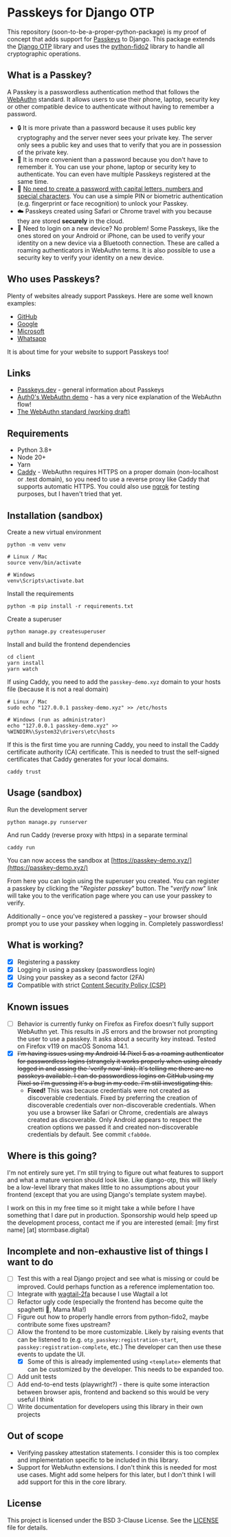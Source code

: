 # Passkeys for Django OTP

This repository (soon-to-be-a-proper-python-package) is my proof of concept that adds support for [Passkeys](https://passkeys.dev/) to Django. This package extends the [Django OTP](https://github.com/django-otp/django-otp) library and uses the [python-fido2](https://github.com/Yubico/python-fido2/) library to handle all cryptographic operations.

## What is a Passkey?

A Passkey is a passwordless authentication method that follows the [WebAuthn](https://www.w3.org/TR/webauthn-3/) standard. It allows users to use their phone, laptop, security key or other compatible device to authenticate without having to remember a password.

- 🔒 It is more private than a password because it uses public key cryptography and the server never sees your private key. The server only sees a public key and uses that to verify that you are in possession of the private key.
- 🤖 It is more convenient than a password because you don't have to remember it. You can use your phone, laptop or security key to authenticate. You can even have multiple Passkeys registered at the same time.
- 🎉 [No need to create a password with capital letters, numbers and special characters](https://neal.fun/password-game/). You can use a simple PIN or biometric authentication (e.g. fingerprint or face recognition) to unlock your Passkey.
- ☁️ Passkeys created using Safari or Chrome travel with you because they are stored **securely** in the cloud.
- 📱 Need to login on a new device? No problem! Some Passkeys, like the ones stored on your Android or iPhone, can be used to verify your identity on a new device via a Bluetooth connection. These are called a roaming authenticators in WebAuthn terms. It is also possible to use a security key to verify your identity on a new device.

## Who uses Passkeys?

Plenty of websites already support Passkeys. Here are some well known examples:

- [GitHub](https://docs.github.com/en/authentication/authenticating-with-a-passkey/signing-in-with-a-passkey)
- [Google](https://support.google.com/accounts/answer/13548313?hl=en)
- [Microsoft](https://support.microsoft.com/en-us/account-billing/set-up-a-security-key-as-your-verification-method-2911cacd-efa5-4593-ae22-e09ae14c6698)
- [Whatsapp](https://www.threads.net/@wcathcart/post/Cyd27d7pex8)

It is about time for your website to support Passkeys too!

## Links

- [Passkeys.dev](https://passkeys.dev/) - general information about Passkeys
- [Auth0's WebAuthn demo](https://webauthn.me/) - has a very nice explanation of the WebAuthn flow!
- [The WebAuthn standard (working draft)](https://www.w3.org/TR/webauthn-3/)

## Requirements

- Python 3.8+
- Node 20+
- Yarn
- [Caddy](https://github.com/caddyserver/caddy) - WebAuthn requires HTTPS on a proper domain (non-localhost or .test domain), so you need to use a reverse proxy like Caddy that supports automatic HTTPS. You could also use [ngrok](https://ngrok.com/) for testing purposes, but I haven't tried that yet.

## Installation (sandbox)

Create a new virtual environment

    python -m venv venv

    # Linux / Mac
    source venv/bin/activate

    # Windows
    venv\Scripts\activate.bat

Install the requirements

    python -m pip install -r requirements.txt

Create a superuser

    python manage.py createsuperuser

Install and build the frontend dependencies

    cd client
    yarn install
    yarn watch

If using Caddy, you need to add the `passkey-demo.xyz` domain to your hosts file (because it is not a real domain)

    # Linux / Mac
    sudo echo "127.0.0.1 passkey-demo.xyz" >> /etc/hosts

    # Windows (run as administrator)
    echo "127.0.0.1 passkey-demo.xyz" >> %WINDIR%\System32\drivers\etc\hosts

If this is the first time you are running Caddy, you need to install the Caddy certificate authority (CA) certificate. This is needed to trust the self-signed certificates that Caddy generates for your local domains.

    caddy trust

## Usage (sandbox)

Run the development server

    python manage.py runserver

And run Caddy (reverse proxy with https) in a separate terminal

    caddy run

You can now access the sandbox at [https://passkey-demo.xyz/](https://passkey-demo.xyz/)

From here you can login using the superuser you created. You can register a passkey by clicking the "_Register passkey_" button. The "_verify now_" link will take you to the verification page where you can use your passkey to verify.

Additionally – once you've registered a passkey – your browser should prompt you to use your passkey when logging in. Completely passwordless!

## What is working?

- [x] Registering a passkey
- [x] Logging in using a passkey (passwordless login)
- [x] Using your passkey as a second factor (2FA)
- [x] Compatible with strict [Content Security Policy (CSP)](https://content-security-policy.com/)

## Known issues

- [ ] Behavior is currently funky on Firefox as Firefox doesn't fully support WebAuthn yet. This results in JS errors and the browser not prompting the user to use a passkey. It asks about a security key instead. Tested on Firefox v119 on macOS Sonoma 14.1.
- [x] ~~I'm having issues using my Android 14 Pixel 5 as a roaming authenticator for passwordless logins (strangely it works properly when using already logged in and assing the 'verify now' link). It's telling me there are no passkeys available. I can do passwordless logins on GitHub using my Pixel so I'm guessing it's a bug in my code. I'm still investigating this.~~
  - **Fixed!** This was because credentials were not created as discoverable credentials. Fixed by preferring the creation of discoverable credentials over non-discoverable credentials. When you use a browser like Safari or Chrome, credentials are always created as discoverable. Only Android appears to respect the creation options we passed it and created non-discoverable credentials by default. See commit `cfab0de`.

## Where is this going?

I'm not entirely sure yet. I'm still trying to figure out what features to support and what a mature version should look like. Like django-otp, this will likely be a low-level library that makes little to no assumptions about your frontend (except that you are using Django's template system maybe).

I work on this in my free time so it might take a while before I have something that I dare put in production. Sponsorship would help speed up the development process, contact me if you are interested (email: [my first name] [at] stormbase.digital)

## Incomplete and non-exhaustive list of things I want to do

- [ ] Test this with a real Django project and see what is missing or could be improved. Could perhaps function as a reference implementation too.
- [ ] Integrate with [wagtail-2fa](https://github.com/labd/wagtail-2fa) because I use Wagtail a lot
- [ ] Refactor ugly code (especially the frontend has become quite the spaghetti 🍝, Mama Mia!)
- [ ] Figure out how to properly handle errors from python-fido2, maybe contribute some fixes upstream?
- [ ] Allow the frontend to be more customizable. Likely by raising events that can be listened to (e.g. `otp_passkey:registration-start`, `passkey:registration-complete`, etc.) The developer can then use these events to update the UI.
  - [x] Some of this is already implemented using `<template>` elements that can be customized by the developer. This needs to be expanded too.
- [ ] Add unit tests
- [ ] Add end-to-end tests (playwright?) - there is quite some interaction between browser apis, frontend and backend so this would be very useful I think
- [ ] Write documentation for developers using this library in their own projects

## Out of scope

- Verifying passkey attestation statements. I consider this is too complex and implementation specific to be included in this library.
- Support for WebAuthn extensions. I don't think this is needed for most use cases. Might add some helpers for this later, but I don't think I will add support for this in the core library.

## License

This project is licensed under the BSD 3-Clause License. See the [LICENSE](LICENSE) file for details.
